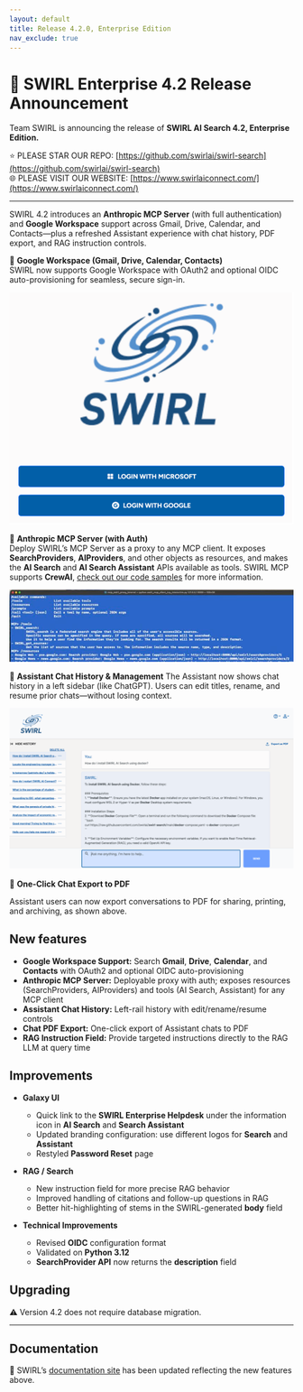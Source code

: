 ```yaml
---
layout: default
title: Release 4.2.0, Enterprise Edition
nav_exclude: true
---
```


# 🚀 SWIRL Enterprise 4.2 Release Announcement

Team SWIRL is announcing the release of **SWIRL AI Search 4.2, Enterprise Edition.**
  
⭐ PLEASE STAR OUR REPO: [https://github.com/swirlai/swirl-search](https://github.com/swirlai/swirl-search)  
🌐 PLEASE VISIT OUR WEBSITE: [https://www.swirlaiconnect.com/](https://www.swirlaiconnect.com/)  

---

SWIRL 4.2 introduces an **Anthropic MCP Server** (with full authentication) and **Google Workspace** support across Gmail, Drive, Calendar, and Contacts—plus a refreshed Assistant experience with chat history, PDF export, and RAG instruction controls.

🔹 **Google Workspace (Gmail, Drive, Calendar, Contacts)**  
SWIRL now supports Google Workspace with OAuth2 and optional OIDC auto-provisioning for seamless, secure sign-in.  

![SWIRL Login with Google Workspace](../images/swirl_login_google_workspace.png)

🔹 **Anthropic MCP Server (with Auth)**  
Deploy SWIRL’s MCP Server as a proxy to any MCP client. It exposes **SearchProviders**, **AIProviders**, and other objects as resources, and makes the **AI Search** and **AI Search Assistant** APIs available as tools. SWIRL MCP supports **CrewAI**, [check out our code samples](../MCP-Guide.md) for more information. 

![SWIRL MCP Server showing tools and resources in CLI](../images/swirl_mcp_tools.png)

🔹 **Assistant Chat History & Management**
The Assistant now shows chat history in a left sidebar (like ChatGPT). Users can edit titles, rename, and resume prior chats—without losing context.  

![SWIRL Search Assistant showing chat history](../images/swirl_search_assistant_show_history.png)

🔹 **One-Click Chat Export to PDF**

Assistant users can now export conversations to PDF for sharing, printing, and archiving, as shown above.

## New features

- **Google Workspace Support:** Search **Gmail**, **Drive**, **Calendar**, and **Contacts** with OAuth2 and optional OIDC auto-provisioning  
- **Anthropic MCP Server:** Deployable proxy with auth; exposes resources (SearchProviders, AIProviders) and tools (AI Search, Assistant) for any MCP client  
- **Assistant Chat History:** Left-rail history with edit/rename/resume controls  
- **Chat PDF Export:** One-click export of Assistant chats to PDF  
- **RAG Instruction Field:** Provide targeted instructions directly to the RAG LLM at query time

## Improvements

- **Galaxy UI**  
  - Quick link to the **SWIRL Enterprise Helpdesk** under the information icon in **AI Search** and **Search Assistant**  
  - Updated branding configuration: use different logos for **Search** and **Assistant**  
  - Restyled **Password Reset** page  

- **RAG / Search**  
  - New instruction field for more precise RAG behavior  
  - Improved handling of citations and follow-up questions in RAG  
  - Better hit-highlighting of stems in the SWIRL-generated **body** field  

- **Technical Improvements**  
  - Revised **OIDC** configuration format  
  - Validated on **Python 3.12**  
  - **SearchProvider API** now returns the **description** field

## Upgrading

⚠️ Version 4.2 does not require database migration.  

---

## Documentation

📘 SWIRL’s [documentation site](../index) has been updated reflecting the new features above.
